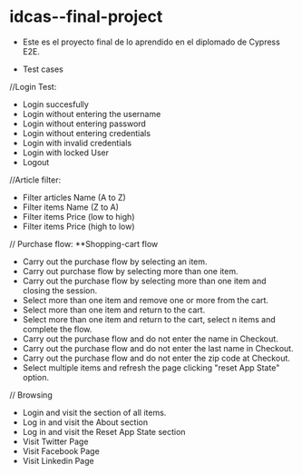 # idcas--final-project

* Este es el proyecto final de lo aprendido en el diplomado de Cypress E2E.

* Test cases


//Login Test:
- Login succesfully
- Login without entering the username
- Login without entering password
- Login without entering credentials
- Login with invalid credentials
- Login with locked User
- Logout

//Article filter:
- Filter articles Name (A to Z)
- Filter items Name (Z to A)
- Filter items Price (low to high)
- Filter items Price (high to low)

//
Purchase flow:
**Shopping-cart flow
- Carry out the purchase flow by selecting an item.
- Carry out purchase flow by selecting more than one item.
- Carry out the purchase flow by selecting more than one item and closing the session.
- Select more than one item and remove one or more from the cart.
- Select more than one item and return to the cart.
- Select more than one item and return to the cart, select n items and complete the flow.
- Carry out the purchase flow and do not enter the name in Checkout.
- Carry out the purchase flow and do not enter the last name in Checkout.
- Carry out the purchase flow and do not enter the zip code at Checkout.
- Select multiple items and refresh the page clicking "reset App State" option.


// Browsing
- Login and visit the section of all items.
- Log in and visit the About section
- Log in and visit the Reset App State section
- Visit Twitter Page
- Visit Facebook Page
- Visit Linkedin Page
